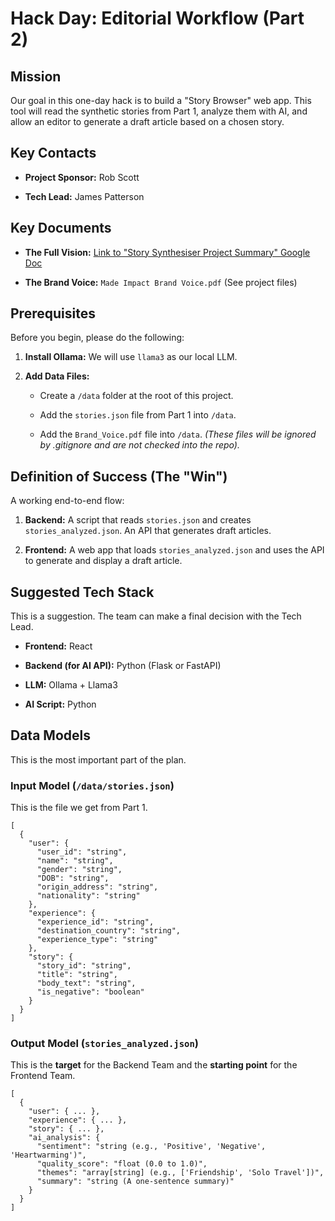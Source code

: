 Hack Day: Editorial Workflow (Part 2)
=====================================

Mission
-------

Our goal in this one-day hack is to build a "Story Browser" web app. This tool will read the synthetic stories from Part 1, analyze them with AI, and allow an editor to generate a draft article based on a chosen story.

Key Contacts
------------

-   **Project Sponsor:** Rob Scott

-   **Tech Lead:** James Patterson

Key Documents
-------------

-   **The Full Vision:** [Link to "Story Synthesiser Project Summary" Google Doc](https://docs.google.com/document/d/1agnpyRNVPFN-QcOToBnM3jOArYQuqndXMJr4NMdfR10/edit?usp=sharing)

-   **The Brand Voice:** `Made Impact Brand Voice.pdf` (See project files)

Prerequisites
-------------

Before you begin, please do the following:

1.  **Install Ollama:** We will use `llama3` as our local LLM.

2.  **Add Data Files:**

    -   Create a `/data` folder at the root of this project.

    -   Add the `stories.json` file from Part 1 into `/data`.

    -   Add the `Brand_Voice.pdf` file into `/data`. *(These files will be ignored by .gitignore and are not checked into the repo).*

Definition of Success (The "Win")
---------------------------------

A working end-to-end flow:

1.  **Backend:** A script that reads `stories.json` and creates `stories_analyzed.json`. An API that generates draft articles.

2.  **Frontend:** A web app that loads `stories_analyzed.json` and uses the API to generate and display a draft article.

Suggested Tech Stack
--------------------

This is a suggestion. The team can make a final decision with the Tech Lead.

-   **Frontend:** React

-   **Backend (for AI API):** Python (Flask or FastAPI)

-   **LLM:** Ollama + Llama3

-   **AI Script:** Python

Data Models
-----------

This is the most important part of the plan.

### Input Model (`/data/stories.json`)

This is the file we get from Part 1.

```
[
  {
    "user": {
      "user_id": "string",
      "name": "string",
      "gender": "string",
      "DOB": "string",
      "origin_address": "string",
      "nationality": "string"
    },
    "experience": {
      "experience_id": "string",
      "destination_country": "string",
      "experience_type": "string"
    },
    "story": {
      "story_id": "string",
      "title": "string",
      "body_text": "string",
      "is_negative": "boolean"
    }
  }
]

```

### Output Model (`stories_analyzed.json`)

This is the **target** for the Backend Team and the **starting point** for the Frontend Team.

```
[
  {
    "user": { ... },
    "experience": { ... },
    "story": { ... },
    "ai_analysis": {
      "sentiment": "string (e.g., 'Positive', 'Negative', 'Heartwarming')",
      "quality_score": "float (0.0 to 1.0)",
      "themes": "array[string] (e.g., ['Friendship', 'Solo Travel'])",
      "summary": "string (A one-sentence summary)"
    }
  }
]

```
